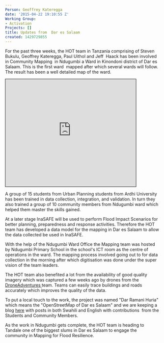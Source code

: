 ```yaml
---
Person: Geoffrey Kateregga
date: '2015-04-22 19:10:55 Z'
Working Group:
- Activation
Projects: []
title: Updates from  Dar es Salaam
created: 1429729855
---
```

<p>For the past three weeks, the HOT team in Tanzania comprising of Steven Bukulu, Geoffrey Kateregga, Paul Uithol and Jeff&nbsp; Haack has been involved in Community Mapping&nbsp; in Ndugumbi a Ward in Kinondoni district of Dar es Salaam. This is the first ward&nbsp; mapped after which several wards will follow. The result has been a well detailed map of the ward.</p><p><iframe style="border: 1px solid black;" src="http://www.openstreetmap.org/export/embed.html?bbox=39.24288511276245%2C-6.806252290103645%2C39.25481557846069%2C-6.800073379582044&amp;layer=mapnik" marginwidth="0" marginheight="0" scrolling="no" frameborder="0" height="350" width="425"></iframe></p><p>A group of 15 students from Urban Planning students from Ardhi University has been trained in data collection, integration, and validation. In turn they also trained a group of 10 community members from Ndugumbi ward which helped them master the skills gained.</p><p>At a later stage InaSAFE will be used to perform Flood Impact Scenarios for better planning, preparedness and response activities. Therefore the HOT team has developed a data model for the mapping in Dar es Salaam to allow the data collected be used in InaSAFE.</p><p>With the help of the Ndugumbi Ward Office the Mapping team was hosted by Ndugumbi Primary School in the school's ICT room as the centre of operations in the ward. The mapping process involved going out to for data collection in the morning after which digitisation was done under the super vision of the team leaders.</p><p>The HOT team also benefited a lot from the availability of good quality imagery which was captured a few weeks ago by drones from the <a href="http://droneadventures.org/" target="_blank">DroneAdventures </a>team. Teams can easily trace buildings and roads accurately which improves the quality of the data.</p><p>To put a local touch to the work, the project was named "Dar Ramani Huria" which means the "OpenStreetMap of Dar es Salaam" and we are keeping a blog <a href="https://ramanihuria.wordpress.com/" target="_blank">here</a> with posts in both Swahili and English with contributions&nbsp; from the Students and Community Members.</p><p>As the work in Ndugumbi gets complete, the HOT team is heading to Tandale one of the biggest slums in Dar es Salaam to engage the community in Mapping for Flood Resilience.</p>
